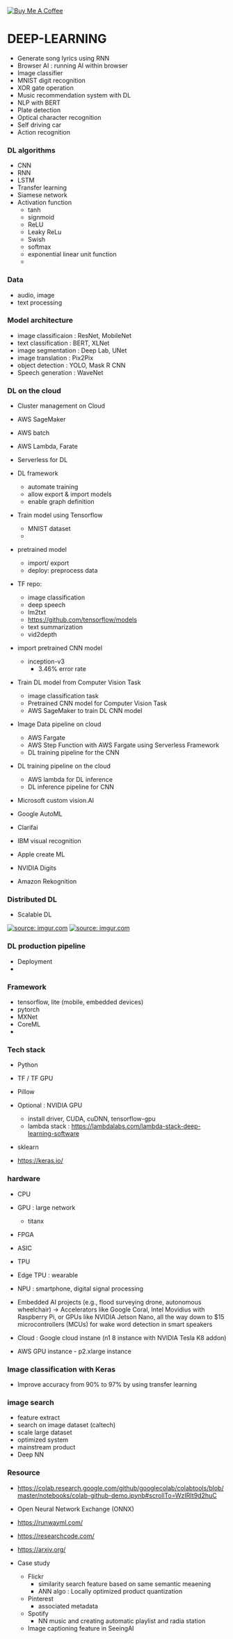 <a href="https://www.buymeacoffee.com/hientech" target="_blank"><img src="https://img.shields.io/badge/-buy_me_a%C2%A0coffee-gray?logo=buy-me-a-coffee" alt="Buy Me A Coffee"></a>
  <br>
# DEEP-LEARNING
- Generate song lyrics using RNN 
- Browser AI : running AI within browser 
- Image classifier 
- MNIST digit recognition 
- XOR gate operation 
- Music recommendation system with DL 
- NLP with BERT 
- Plate detection 
- Optical character recognition
- Self driving car 
- Action recognition 


### DL algorithms
- CNN 
- RNN 
- LSTM
- Transfer learning 
- Siamese network
- Activation function 
    - tanh 
    - signmoid 
    - ReLU
    - Leaky ReLu 
    - Swish 
    - softmax 
    - exponential linear unit function 
    - 


### Data 
- audio, image 
- text processing 


### Model architecture 
- image classificaion : ResNet, MobileNet
- text classification : BERT, XLNet
- image segmentation : Deep Lab, UNet
- image translation : Pix2Pix
- object detection : YOLO, Mask R CNN 
- Speech generation : WaveNet 


### DL on the cloud 
- Cluster management on Cloud 

- AWS SageMaker 
- AWS batch 
- AWS Lambda, Farate 

- Serverless for DL 

- DL framework 
    - automate training
    - allow export & import models 
    - enable graph definition 

- Train model using Tensorflow 
    - MNIST dataset
    - 
- pretrained model 
    - import/ export 
    - deploy: preprocess data 
- TF repo: 
    - image classification
    - deep speech 
    - lm2txt
    - https://github.com/tensorflow/models
    - text summarization 
    - vid2depth
- import pretrained CNN model 
    - inception-v3 
        - 3.46% error rate 



- Train DL model from Computer Vision Task 
    - image classification task 
    - Pretrained CNN model for Computer Vision Task 
    - AWS SageMaker to train DL CNN model 
    


- Image Data pipeline on cloud 
    - AWS Fargate 
    - AWS Step Function with AWS Fargate using Serverless Framework 
    - DL training pipeline for the CNN 


- DL training pipeline on the cloud 
    - AWS lambda for DL inference
    - DL inference pipeline for CNN


- Microsoft custom vision.AI 
- Google AutoML 
- Clarifai 
- IBM visual recognition
- Apple create ML 
- NVIDIA Digits
- Amazon Rekognition



### Distributed DL 
- Scalable DL 




<a href="https://imgur.com/QjLksYU"><img src="https://i.imgur.com/QjLksYU.png" title="source: imgur.com" /></a>
<a href="https://imgur.com/C0nHzNx"><img src="https://i.imgur.com/C0nHzNx.png" title="source: imgur.com" /></a>

### DL production pipeline 
- Deployment
- 



### Framework 
- tensorflow, lite (mobile, embedded devices)
- pytorch 
- MXNet
- CoreML
- 


### Tech stack 
- Python 
- TF / TF GPU  
- Pillow 
- Optional : NVIDIA GPU 
    - install driver, CUDA, cuDNN, tensorflow-gpu
    - lambda stack : https://lambdalabs.com/lambda-stack-deep-learning-software

- sklearn 
- https://keras.io/

### hardware 
- CPU 
- GPU : large network 
    - titanx 
- FPGA
- ASIC 
- TPU 
- Edge TPU : wearable
- NPU : smartphone, digital signal processing 
- Embedded AI projects (e.g., flood surveying drone, autonomous wheelchair) → Accelerators like Google Coral, Intel Movidius with Raspberry Pi, or GPUs like NVIDIA Jetson Nano, all the way down to $15 microcontrollers (MCUs) for wake word detection in smart speakers
    

- Cloud : Google cloud instane (n1 8 instance with NVIDIA Tesla K8 addon)

- AWS GPU instance - p2.xlarge instance 


### Image classification with Keras 
- Improve accuracy from 90% to 97% by using transfer learning 


### image search 
- feature extract 
- search on image dataset (caltech)
- scale large dataset 
- optimized system 
- mainstream product 
- Deep NN 






### Resource 
- https://colab.research.google.com/github/googlecolab/colabtools/blob/master/notebooks/colab-github-demo.ipynb#scrollTo=WzIRIt9d2huC
- Open Neural Network Exchange (ONNX) 
- https://runwayml.com/
- https://researchcode.com/
- https://arxiv.org/



- Case study
    - Flickr 
        - similarity search feature based on same semantic meaening 
        - ANN algo : Locally optimized product quantization 
    - Pinterest 
        - associated metadata 
    - Spotify 
        - NN music and creating automatic playlist and radia station 
    - Image captioning feature in SeeingAI 


